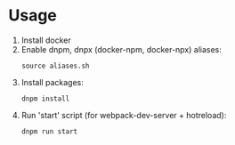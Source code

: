 # Usage

1. Install docker
2. Enable dnpm, dnpx (docker-npm, docker-npx) aliases:
    ```
    source aliases.sh
    ```
3. Install packages:
    ```
    dnpm install
    ```
4. Run 'start' script (for webpack-dev-server + hotreload):
    ```
    dnpm run start
    ```
